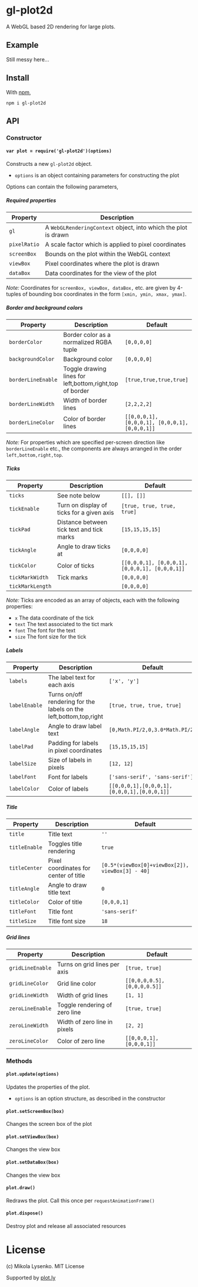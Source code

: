 # gl-plot2d

A WebGL based 2D rendering for large plots.

## Example

Still messy here...

## Install

With [npm](http://github.com/gl-vis/gl-plot2d),

```
npm i gl-plot2d
```

## API

### Constructor

#### `var plot = require('gl-plot2d')(options)`
Constructs a new `gl-plot2d` object.

* `options` is an object containing parameters for constructing the plot

Options can contain the following parameters,

##### Required properties

| Property | Description |
|----------|-------------|
| `gl` | A `WebGLRenderingContext` object, into which the plot is drawn |
| `pixelRatio` | A scale factor which is applied to pixel coordinates |
| `screenBox` | Bounds on the plot within the WebGL context |
| `viewBox` | Pixel coordinates where the plot is drawn |
| `dataBox` | Data coordinates for the view of the plot |

*Note:*  Coordinates for `screenBox, viewBox, dataBox,` etc. are given by 4-tuples of bounding box coordinates in the form `[xmin, ymin, xmax, ymax]`.

##### Border and background colors

| Property | Description | Default |
|----------|-------------|---------|
| `borderColor` | Border color as a normalized RGBA tuple | `[0,0,0,0]` |
| `backgroundColor` | Background color | `[0,0,0,0]` |
| `borderLineEnable` | Toggle drawing lines for left,bottom,right,top of border | `[true,true,true,true]` |
| `borderLineWidth` | Width of border lines | `[2,2,2,2]` |
| `borderLineColor` | Color of border lines | `[[0,0,0,1], [0,0,0,1], [0,0,0,1], [0,0,0,1]]` |

*Note:* For properties which are specified per-screen direction like `borderLineEnable` etc., the components are always arranged in the order `left,bottom,right,top`.

##### Ticks

| Property | Description | Default |
|----------|-------------|---------|
| `ticks` | See note below | `[[], []]` |
| `tickEnable` | Turn on display of ticks for a given axis | `[true, true, true, true]` |
| `tickPad` | Distance between tick text and tick marks |  `[15,15,15,15]` |
| `tickAngle` | Angle to draw ticks at | `[0,0,0,0]` |
| `tickColor` | Color of ticks  | `[[0,0,0,1], [0,0,0,1], [0,0,0,1], [0,0,0,1]]`
| `tickMarkWidth` | Tick marks | `[0,0,0,0]` |
| `tickMarkLength` |    | `[0,0,0,0]` |

*Note:* Ticks are encoded as an array of objects, each with the following properties:

* `x` The data coordinate of the tick
* `text` The text associated to the tict mark
* `font` The font for the text
* `size` The font size for the tick

##### Labels

| Property | Description | Default |
|----------|-------------|---------|
| `labels` | The label text for each axis  | `['x', 'y']` |
| `labelEnable` | Turns on/off rendering for the labels on the left,bottom,top,right | `[true, true, true, true]` |
| `labelAngle` | Angle to draw label text | `[0,Math.PI/2,0,3.0*Math.PI/2]` |
| `labelPad` | Padding for labels in pixel coordinates | `[15,15,15,15]` |
| `labelSize` | Size of labels in pixels | `[12, 12]` |
| `labelFont` | Font for labels | `['sans-serif', 'sans-serif']` |
| `labelColor` | Color of labels | `[[0,0,0,1],[0,0,0,1],[0,0,0,1],[0,0,0,1]]` |

##### Title

| Property | Description | Default |
|----------|-------------|---------|
| `title` | Title text | `''` |
| `titleEnable` | Toggles title rendering | `true` |
| `titleCenter` | Pixel coordinates for center of title | `[0.5*(viewBox[0]+viewBox[2]), viewBox[3] - 40]` |
| `titleAngle` | Angle to draw title text | `0` |
| `titleColor` | Color of title | `[0,0,0,1]` |
| `titleFont` | Title font | `'sans-serif'` |
| `titleSize` | Title font size | `18` |

##### Grid lines

| Property | Description | Default |
|----------|-------------|---------|
| `gridLineEnable` | Turns on grid lines per axis | `[true, true]` |
| `gridLineColor` | Grid line color | `[[0,0,0,0.5], [0,0,0,0.5]]` |
| `gridLineWidth` | Width of grid lines | `[1, 1]` |
| `zeroLineEnable` | Toggle rendering of zero line | `[true, true]` |
| `zeroLineWidth` | Width of zero line in pixels | `[2, 2]` |
| `zeroLineColor` | Color of zero line | `[[0,0,0,1], [0,0,0,1]]` |

### Methods

#### `plot.update(options)`
Updates the properties of the plot.

* `options` is an option structure, as described in the constructor

#### `plot.setScreenBox(box)`
Changes the screen box of the plot

#### `plot.setViewBox(box)`
Changes the view box

#### `plot.setDataBox(box)`
Changes the view box

#### `plot.draw()`
Redraws the plot.  Call this once per `requestAnimationFrame()`

#### `plot.dispose()`
Destroy plot and release all associated resources

# License
(c) Mikola Lysenko.  MIT License

Supported by [plot.ly](http://plot.ly)
